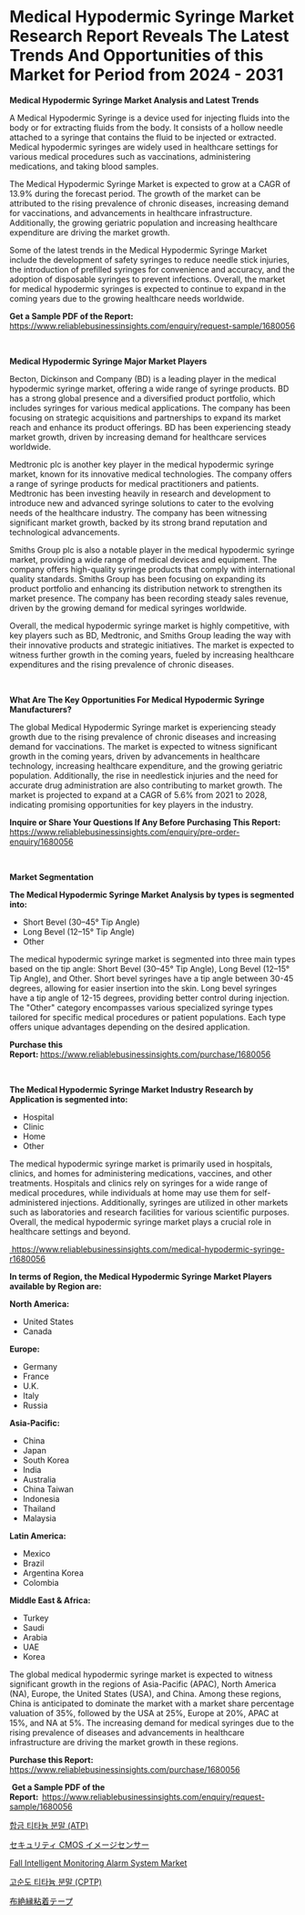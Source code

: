 <p><h1>Medical Hypodermic Syringe Market Research Report Reveals The Latest Trends And Opportunities of this Market for Period from 2024 - 2031</h1></p><p><strong>Medical Hypodermic Syringe Market Analysis and Latest Trends</strong></p>
<p><p>A Medical Hypodermic Syringe is a device used for injecting fluids into the body or for extracting fluids from the body. It consists of a hollow needle attached to a syringe that contains the fluid to be injected or extracted. Medical hypodermic syringes are widely used in healthcare settings for various medical procedures such as vaccinations, administering medications, and taking blood samples.</p><p>The Medical Hypodermic Syringe Market is expected to grow at a CAGR of 13.9% during the forecast period. The growth of the market can be attributed to the rising prevalence of chronic diseases, increasing demand for vaccinations, and advancements in healthcare infrastructure. Additionally, the growing geriatric population and increasing healthcare expenditure are driving the market growth.</p><p>Some of the latest trends in the Medical Hypodermic Syringe Market include the development of safety syringes to reduce needle stick injuries, the introduction of prefilled syringes for convenience and accuracy, and the adoption of disposable syringes to prevent infections. Overall, the market for medical hypodermic syringes is expected to continue to expand in the coming years due to the growing healthcare needs worldwide.</p></p>
<p><strong>Get a Sample PDF of the Report:&nbsp;</strong> <a href="https://www.reliablebusinessinsights.com/enquiry/request-sample/1680056">https://www.reliablebusinessinsights.com/enquiry/request-sample/1680056</a></p>
<p>&nbsp;</p>
<p><strong>Medical Hypodermic Syringe Major Market Players</strong></p>
<p><p>Becton, Dickinson and Company (BD) is a leading player in the medical hypodermic syringe market, offering a wide range of syringe products. BD has a strong global presence and a diversified product portfolio, which includes syringes for various medical applications. The company has been focusing on strategic acquisitions and partnerships to expand its market reach and enhance its product offerings. BD has been experiencing steady market growth, driven by increasing demand for healthcare services worldwide.</p><p>Medtronic plc is another key player in the medical hypodermic syringe market, known for its innovative medical technologies. The company offers a range of syringe products for medical practitioners and patients. Medtronic has been investing heavily in research and development to introduce new and advanced syringe solutions to cater to the evolving needs of the healthcare industry. The company has been witnessing significant market growth, backed by its strong brand reputation and technological advancements.</p><p>Smiths Group plc is also a notable player in the medical hypodermic syringe market, providing a wide range of medical devices and equipment. The company offers high-quality syringe products that comply with international quality standards. Smiths Group has been focusing on expanding its product portfolio and enhancing its distribution network to strengthen its market presence. The company has been recording steady sales revenue, driven by the growing demand for medical syringes worldwide.</p><p>Overall, the medical hypodermic syringe market is highly competitive, with key players such as BD, Medtronic, and Smiths Group leading the way with their innovative products and strategic initiatives. The market is expected to witness further growth in the coming years, fueled by increasing healthcare expenditures and the rising prevalence of chronic diseases.</p></p>
<p>&nbsp;</p>
<p><strong>What Are The Key Opportunities For Medical Hypodermic Syringe Manufacturers?</strong></p>
<p><p>The global Medical Hypodermic Syringe market is experiencing steady growth due to the rising prevalence of chronic diseases and increasing demand for vaccinations. The market is expected to witness significant growth in the coming years, driven by advancements in healthcare technology, increasing healthcare expenditure, and the growing geriatric population. Additionally, the rise in needlestick injuries and the need for accurate drug administration are also contributing to market growth. The market is projected to expand at a CAGR of 5.6% from 2021 to 2028, indicating promising opportunities for key players in the industry.</p></p>
<p><strong>Inquire or Share Your Questions If Any Before Purchasing This Report:</strong> <a href="https://www.reliablebusinessinsights.com/enquiry/pre-order-enquiry/1680056">https://www.reliablebusinessinsights.com/enquiry/pre-order-enquiry/1680056</a></p>
<p>&nbsp;</p>
<p><strong>Market Segmentation</strong></p>
<p><strong>The Medical Hypodermic Syringe Market Analysis by types is segmented into:</strong></p>
<p><ul><li>Short Bevel (30–45° Tip Angle)</li><li>Long Bevel (12–15° Tip Angle)</li><li>Other</li></ul></p>
<p><p>The medical hypodermic syringe market is segmented into three main types based on the tip angle: Short Bevel (30–45° Tip Angle), Long Bevel (12–15° Tip Angle), and Other. Short bevel syringes have a tip angle between 30-45 degrees, allowing for easier insertion into the skin. Long bevel syringes have a tip angle of 12-15 degrees, providing better control during injection. The "Other" category encompasses various specialized syringe types tailored for specific medical procedures or patient populations. Each type offers unique advantages depending on the desired application.</p></p>
<p><strong>Purchase this Report:&nbsp;</strong><a href="https://www.reliablebusinessinsights.com/purchase/1680056">https://www.reliablebusinessinsights.com/purchase/1680056</a></p>
<p>&nbsp;</p>
<p><strong>The Medical Hypodermic Syringe Market Industry Research by Application is segmented into:</strong></p>
<p><ul><li>Hospital</li><li>Clinic</li><li>Home</li><li>Other</li></ul></p>
<p><p>The medical hypodermic syringe market is primarily used in hospitals, clinics, and homes for administering medications, vaccines, and other treatments. Hospitals and clinics rely on syringes for a wide range of medical procedures, while individuals at home may use them for self-administered injections. Additionally, syringes are utilized in other markets such as laboratories and research facilities for various scientific purposes. Overall, the medical hypodermic syringe market plays a crucial role in healthcare settings and beyond.</p></p>
<p><a href="https://www.reliablebusinessinsights.com/medical-hypodermic-syringe-r1680056">&nbsp;https://www.reliablebusinessinsights.com/medical-hypodermic-syringe-r1680056</a></p>
<p><strong>In terms of Region, the Medical Hypodermic Syringe Market Players available by Region are:</strong></p>
<p>
    <p> <strong> North America: </strong>
        <ul>
            <li>United States</li>
            <li>Canada</li>
        </ul>
        </p> 
    <p> <strong> Europe: </strong>
        <ul>
            <li>Germany</li>
            <li>France</li>
            <li>U.K.</li>
            <li>Italy</li>
            <li>Russia</li>
        </ul>
        </p> 
    <p> <strong> Asia-Pacific: </strong>
        <ul>
            <li>China</li>
            <li>Japan</li>
            <li>South Korea</li>
            <li>India</li>
            <li>Australia</li>
            <li>China Taiwan</li>
            <li>Indonesia</li>
            <li>Thailand</li>
            <li>Malaysia</li>
        </ul>
        </p> 
    <p> <strong> Latin America: </strong>
        <ul>
            <li>Mexico</li>
            <li>Brazil</li>
            <li>Argentina Korea</li>
            <li>Colombia</li>
        </ul>
        </p> 
    <p> <strong> Middle East & Africa: </strong>
        <ul>
            <li>Turkey</li>
            <li>Saudi</li>
            <li>Arabia</li>
            <li>UAE</li>
            <li>Korea</li>
        </ul>
    </p>
    </p>
<p><p>The global medical hypodermic syringe market is expected to witness significant growth in the regions of Asia-Pacific (APAC), North America (NA), Europe, the United States (USA), and China. Among these regions, China is anticipated to dominate the market with a market share percentage valuation of 35%, followed by the USA at 25%, Europe at 20%, APAC at 15%, and NA at 5%. The increasing demand for medical syringes due to the rising prevalence of diseases and advancements in healthcare infrastructure are driving the market growth in these regions.</p></p>
<p><strong>Purchase this Report: </strong><a href="https://www.reliablebusinessinsights.com/purchase/1680056">https://www.reliablebusinessinsights.com/purchase/1680056</a></p>
<p>&nbsp;<strong>Get a Sample PDF of the Report:&nbsp;&nbsp;</strong><a href="https://www.reliablebusinessinsights.com/enquiry/request-sample/1680056">https://www.reliablebusinessinsights.com/enquiry/request-sample/1680056</a></p>
<p><strong></strong></p>
<p><p><a href="https://github.com/JosefaRice/Market-Research-Report-List-1/blob/main/4730699102879.md">합금 티타늄 분말 (ATP)</a></p><p><a href="https://github.com/KaliMetz2023/Market-Research-Report-List-1/blob/main/3762278108192.md">セキュリティ CMOS イメージセンサー</a></p><p><a href="https://issuu.com/reportprime-2/docs/fall-intelligent-monitoring-alarm-system-market-si">Fall Intelligent Monitoring Alarm System Market</a></p><p><a href="https://github.com/fernandotryO5lson96765/Market-Research-Report-List-2/blob/main/9717883102878.md">고순도 티타늄 분말 (CPTP)</a></p><p><a href="https://medium.com/@amandasantosxavier51/%E3%83%87%E3%82%B3%E3%83%BC%E3%83%87%E3%82%A3%E3%83%B3%E3%82%B0%E3%82%AF%E3%83%AD%E3%82%B9%E7%B5%B6%E7%B8%81%E7%B2%98%E7%9D%80%E3%83%86%E3%83%BC%E3%83%97%E5%B8%82%E5%A0%B4%E3%83%A1%E3%83%88%E3%83%AA%E3%82%AF%E3%82%B9-%E5%B8%82%E5%A0%B4%E3%82%B7%E3%82%A7%E3%82%A2-%E3%83%88%E3%83%AC%E3%83%B3%E3%83%89-%E6%88%90%E9%95%B7%E3%83%91%E3%82%BF%E3%83%BC%E3%83%B3-c5e227e87dd8">布絶縁粘着テープ</a></p></p>